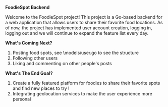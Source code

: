 __FoodieSpot Backend__

Welcome to the FoodieSpot project! This project is a Go-based backend for a web application that allows users to share their favorite food locations. As of now, the project has implemented user account creation, logging in, logging out and we will continue to expand the feature list every day.

__What's Coming Next?__

1. Posting food spots, see \models\user.go to see the structure
2. Following other users
3. Liking and commenting on other people's posts

__What's The End Goal?__
1. Create a fully featured platform for foodies to share their favorite spots and find new places to try !
1. Integrating geolocation services to make the user experience more personal
